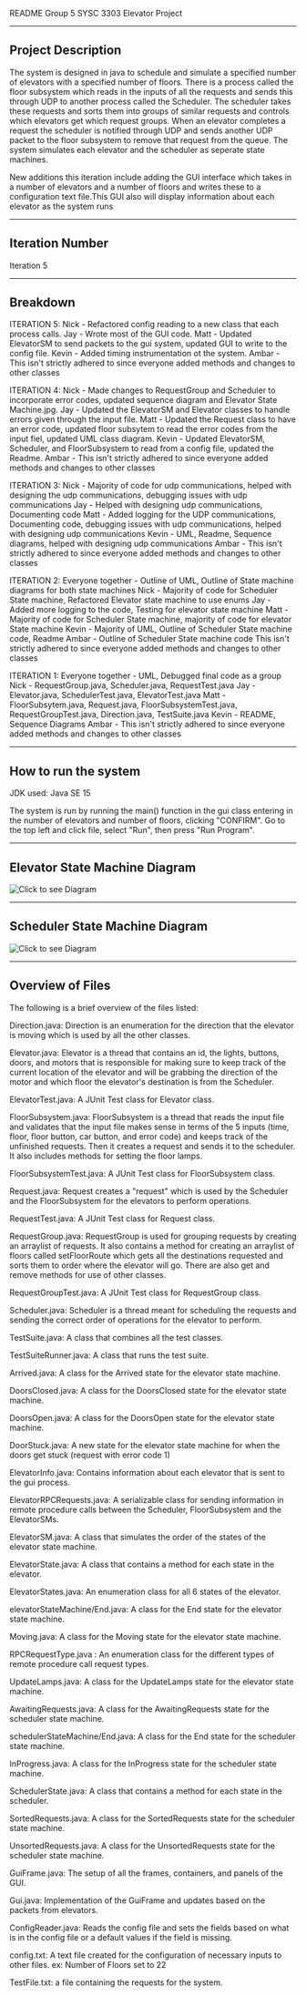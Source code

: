 README
Group 5 SYSC 3303 Elevator Project

---------------------
Project Description
---------------------

The system is designed in java to schedule and simulate a specified number of elevators with a specified number of floors. There is a process called the floor subsystem which reads in the inputs of all the requests and sends this through UDP to another process called the Scheduler. The scheduler takes these requests and sorts them into groups of similar requests and controls which elevators get which request groups. When an elevator completes a request the scheduler is notified through UDP and sends another UDP packet to the floor subsystem to remove that request from the queue. The system simulates each elevator and the scheduler as seperate state machines.

New additions this iteration include adding the GUI interface which takes in a number of elevators and a number of floors and writes these to a configuration text file.This GUI also will display information about each elevator as the system runs

---------------------
Iteration Number
---------------------

Iteration 5


-------------------------------
Breakdown
-------------------------------
ITERATION 5:
  Nick - Refactored config reading to a new class that each process calls.
  Jay - Wrote most of the GUI code.
  Matt - Updated ElevatorSM to send packets to the gui system, updated GUI to write to the config file.
  Kevin - Added timing instrumentation ot the system.
  Ambar - 
  This isn't strictly adhered to since everyone added methods and changes to other classes 

ITERATION 4:
  Nick - Made changes to RequestGroup and Scheduler to incorporate error codes, updated sequence diagram and Elevator State Machine.jpg.
  Jay - Updated the ElevatorSM and Elevator classes to handle errors given through the input file.
  Matt - Updated the Request class to have an error code, updated floor subsytem to read the error codes from the input fiel, updated UML class diagram.
  Kevin - Updated ElevatorSM, Scheduler, and FloorSubsystem to read from a config file, updated the Readme.
  Ambar - 
  This isn't strictly adhered to since everyone added methods and changes to other classes 



ITERATION 3:
  Nick - Majority of code for udp communications, helped with designing the udp communications, debugging issues with udp communications
  Jay - Helped with designing udp communications, Documenting code
  Matt - Added logging for the UDP communications, Documenting code, debugging issues with udp communications, helped with designing udp communications
  Kevin - UML, Readme, Sequence diagrams, helped with designing udp communications
  Ambar - 
  This isn't strictly adhered to since everyone added methods and changes to other classes 



ITERATION 2:
  Everyone together - Outline of UML, Outline of State machine diagrams for both state machines
  Nick - Majority of code for Scheduler State machine, Refactored Elevator state machine to use enums
  Jay - Added more logging to the code, Testing for elevator state machine
  Matt - Majority of code for Scheduler State machine, majority of code for elevator State machine
  Kevin - Majority of UML, Outline of Scheduler State machine code, Readme
  Ambar - Outline of Scheduler State machine code
  This isn't strictly adhered to since everyone added methods and changes to other classes 



ITERATION 1:
  Everyone together - UML, Debugged final code as a group
  Nick - RequestGroup.java, Scheduler.java, RequestTest.java
  Jay - Elevator.java, SchedulerTest.java, ElevatorTest.java
  Matt - FloorSubsytem.java, Request.java, FloorSubsystemTest.java, RequestGroupTest.java, Direction.java, TestSuite.java
  Kevin - README, Sequence Diagrams
  Ambar - 
  This isn't strictly adhered to since everyone added methods and changes to other classes 


-----------------------
How to run the system
-----------------------

JDK used: Java SE 15

The system is run by running the main() function in the gui class entering in the number of elevators and number of floors, clicking "CONFIRM".
Go to the top left and click file, select "Run", then press "Run Program".

--------------------------------
Elevator State Machine Diagram
--------------------------------

![Click to see Diagram](https://github.com/mattman555/SYSC_3303_Project/blob/main/State_Machine_Elevator_Subsystem.jpg)


---------------------------------
Scheduler State Machine Diagram
---------------------------------

![Click to see Diagram](https://github.com/mattman555/SYSC_3303_Project/blob/main/Scheduler%20State%20Machine.jpg)


-------------------
Overview of Files   
-------------------

The following is a brief overview of the files listed:


Direction.java: Direction is an enumeration for the direction that the elevator is moving which is used by all the other classes.

Elevator.java: Elevator is a thread that contains an id, the lights, buttons, doors, and motors that is responsible for making sure to keep track of the current location of the elevator and will be grabbing the direction of the motor and which floor the elevator's destination is from the Scheduler.

ElevatorTest.java: A JUnit Test class for Elevator class.

FloorSubsystem.java: FloorSubsystem is a thread that reads the input file and validates that the input file makes sense in terms of the 5 inputs (time, floor, floor button, car button, and error code) and keeps track of the unfinished requests. Then it creates a request 
and sends it to the scheduler. It also includes methods for setting the floor lamps.

FloorSubsystemTest.java: A JUnit Test class for FloorSubsystem class.

Request.java: Request creates a "request" which is used by the Scheduler and the FloorSubsystem for the elevators to perform operations.

RequestTest.java: A JUnit Test class for Request class.

RequestGroup.java: RequestGroup is used for grouping requests by creating an arraylist of requests. It also contains a method for creating an arraylist of floors called setFloorRoute which gets all the destinations 
requested and sorts them to order where the elevator will go. There are also get and remove methods for use of other classes.

RequestGroupTest.java: A JUnit Test class for RequestGroup class.

Scheduler.java: Scheduler is a thread meant for scheduling the requests and sending the correct order of operations for the elevator to perform.

TestSuite.java: A class that combines all the test classes.

TestSuiteRunner.java: A class that runs the test suite.

Arrived.java: A class for the Arrived state for the elevator state machine.

DoorsClosed.java: A class for the DoorsClosed state for the elevator state machine.

DoorsOpen.java: A class for the DoorsOpen state for the elevator state machine.

DoorStuck.java: A new state for the elevator state machine for when the doors get stuck (request with error code 1)

ElevatorInfo.java: Contains information about each elevator that is sent to the gui process.

ElevatorRPCRequests.java: A serializable class for sending information in remote procedure calls between the Scheduler, FloorSubsystem and the ElevatorSMs.

ElevatorSM.java: A class that simulates the order of the states of the elevator state machine.

ElevatorState.java: A class that contains a method for each state in the elevator.

ElevatorStates.java: An enumeration class for all 6 states of the elevator.

elevatorStateMachine/End.java: A class for the End state for the elevator state machine.

Moving.java: A class for the Moving state for the elevator state machine.

RPCRequestType.java : An enumeration class for the different types of remote procedure call request types.

UpdateLamps.java: A class for the UpdateLamps state for the elevator state machine.

AwaitingRequests.java: A class for the AwaitingRequests state for the scheduler state machine.

schedulerStateMachine/End.java: A class for the End state for the scheduler state machine.

InProgress.java: A class for the InProgress state for the scheduler state machine.

SchedulerState.java: A class that contains a method for each state in the scheduler.

SortedRequests.java: A class for the SortedRequests state for the scheduler state machine.

UnsortedRequests.java: A class for the UnsortedRequests state for the scheduler state machine.

GuiFrame.java: The setup of all the frames, containers, and panels of the GUI.

Gui.java: Implementation of the GuiFrame and updates based on the packets from elevators.

ConfigReader.java: Reads the config file and sets the fields based on what is in the config file or a default values if the field is missing.

config.txt: A text file created for the configuration of necessary inputs to other files. ex: Number of Floors set to 22

TestFile.txt: a file containing the requests for the system.